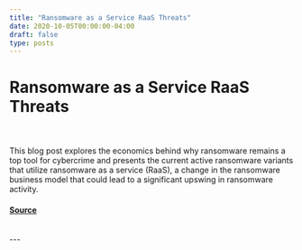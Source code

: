```yaml
---
title: "Ransomware as a Service RaaS Threats"
date: 2020-10-05T00:00:00-04:00
draft: false
type: posts
---
```

# Ransomware as a Service RaaS Threats

<br/>

<br/>
This blog post explores the economics behind why ransomware remains a top tool for cybercrime and presents the current active ransomware variants that utilize ransomware as a service (RaaS), a change in the ransomware business model that could lead to a significant upswing in ransomware activity.
<br/>


#### [Source](https://insights.sei.cmu.edu/blog/ransomware-as-a-service-raas-threats/)

<br/>
---
